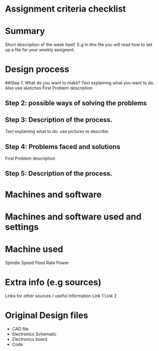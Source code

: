 # Assignment criteria checklist

# Summary
Short description of the week itself.
E.g In this file you will read how to set up a file for your weekly assignent. 

# Design process
##Step 1. What do you want to make?
Text explaining what you want to do. Also use sketches
First Problem description

## Step 2: possible ways of solving the problems

## Step 3: Description of the process.
Text explaining what to do. use pictures to describe. 

## Step 4: Problems faced and solutions
First Problem description

## Step 5: Description of the process.

# Machines and software
# Machines and software used and settings
# Machine used
Spindle Speed
Feed Rate
Power

# Extra info (e.g sources)
Links for other sources / useful information
Link 1
Link 2


# Original Design files
- CAD file
- Electronics Schematic
- Electronics board
- Code
